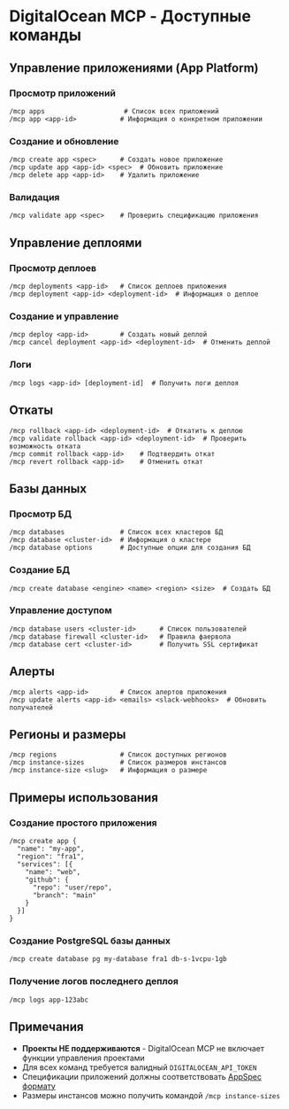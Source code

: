 # DigitalOcean MCP - Доступные команды

## Управление приложениями (App Platform)

### Просмотр приложений
```
/mcp apps                    # Список всех приложений
/mcp app <app-id>           # Информация о конкретном приложении
```

### Создание и обновление
```
/mcp create app <spec>      # Создать новое приложение
/mcp update app <app-id> <spec>  # Обновить приложение
/mcp delete app <app-id>    # Удалить приложение
```

### Валидация
```
/mcp validate app <spec>    # Проверить спецификацию приложения
```

## Управление деплоями

### Просмотр деплоев
```
/mcp deployments <app-id>   # Список деплоев приложения
/mcp deployment <app-id> <deployment-id>  # Информация о деплое
```

### Создание и управление
```
/mcp deploy <app-id>        # Создать новый деплой
/mcp cancel deployment <app-id> <deployment-id>  # Отменить деплой
```

### Логи
```
/mcp logs <app-id> [deployment-id]  # Получить логи деплоя
```

## Откаты

```
/mcp rollback <app-id> <deployment-id>  # Откатить к деплою
/mcp validate rollback <app-id> <deployment-id>  # Проверить возможность отката
/mcp commit rollback <app-id>    # Подтвердить откат
/mcp revert rollback <app-id>    # Отменить откат
```

## Базы данных

### Просмотр БД
```
/mcp databases              # Список всех кластеров БД
/mcp database <cluster-id>  # Информация о кластере
/mcp database options       # Доступные опции для создания БД
```

### Создание БД
```
/mcp create database <engine> <name> <region> <size>  # Создать БД
```

### Управление доступом
```
/mcp database users <cluster-id>      # Список пользователей
/mcp database firewall <cluster-id>   # Правила фаервола
/mcp database cert <cluster-id>       # Получить SSL сертификат
```

## Алерты

```
/mcp alerts <app-id>        # Список алертов приложения
/mcp update alerts <app-id> <emails> <slack-webhooks>  # Обновить получателей
```

## Регионы и размеры

```
/mcp regions                # Список доступных регионов
/mcp instance-sizes         # Список размеров инстансов
/mcp instance-size <slug>   # Информация о размере
```

## Примеры использования

### Создание простого приложения
```
/mcp create app {
  "name": "my-app",
  "region": "fra1",
  "services": [{
    "name": "web",
    "github": {
      "repo": "user/repo",
      "branch": "main"
    }
  }]
}
```

### Создание PostgreSQL базы данных
```
/mcp create database pg my-database fra1 db-s-1vcpu-1gb
```

### Получение логов последнего деплоя
```
/mcp logs app-123abc
```

## Примечания

- **Проекты НЕ поддерживаются** - DigitalOcean MCP не включает функции управления проектами
- Для всех команд требуется валидный `DIGITALOCEAN_API_TOKEN`
- Спецификации приложений должны соответствовать [AppSpec формату](https://docs.digitalocean.com/products/app-platform/reference/app-spec/)
- Размеры инстансов можно получить командой `/mcp instance-sizes`